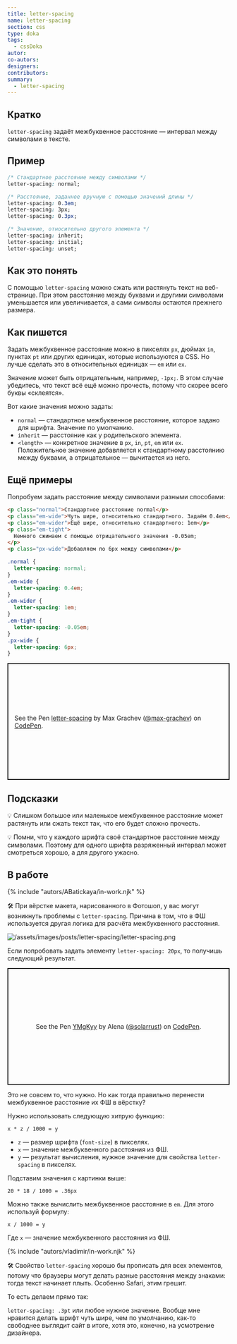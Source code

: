 ```yaml
---
title: letter-spacing
name: letter-spacing
section: css
type: doka
tags:
  - cssDoka
autor:
co-autors:
designers:
contributors:
summary:
  - letter-spacing
---
```


## Кратко

`letter-spacing` задаёт межбуквенное расстояние — интервал между символами в тексте.

## Пример

```css
/* Стандартное расстояние между символами */
letter-spacing: normal;

/* Расстояние, заданное вручную с помощью значений длины */
letter-spacing: 0.3em;
letter-spacing: 3px;
letter-spacing: 0.3px;

/* Значение, относительно другого элемента */
letter-spacing: inherit;
letter-spacing: initial;
letter-spacing: unset;
```

## Как это понять

С помощью `letter-spacing` можно сжать или растянуть текст на веб-странице. При этом расстояние между буквами и другими символами уменьшается или увеличивается, а сами символы остаются прежнего размера.

## Как пишется

Задать межбуквенное расстояние можно в пикселях `px`, дюймах `in`, пунктах `pt` или других единицах, которые используются в CSS. Но лучше сделать это в относительных единицах — `em` или `ex`.

Значение может быть отрицательным, например, `-1px;`. В этом случае убедитесь, что текст всё ещё можно прочесть, потому что скорее всего буквы «склеятся».

Вот какие значения можно задать:

- `normal` — стандартное межбуквенное расстояние, которое задано для шрифта. Значение по умолчанию.
- `inherit` — расстояние как у родительского элемента.
- `<length>` — конкретное значение в `px`, `in`, `pt`, `em` или `ex`. Положительное значение добавляется к стандартному расстоянию между буквами, а отрицательное — вычитается из него.

## Ещё примеры

Попробуем задать расстояние между символами разными способами:

```html
<p class="normal">Стандартное расстояние normal</p>
<p class="em-wide">Чуть шире, относительно стандартного. Задаём 0.4em</p>
<p class="em-wider">Ещё шире, относительно стандартного: 1em</p>
<p class="em-tight">
  Немного сжимаем с помощью отрицательного значения -0.05em;
</p>
<p class="px-wide">Добавляем по 6px между символами</p>
```

```css
.normal {
  letter-spacing: normal;
}
.em-wide {
  letter-spacing: 0.4em;
}
.em-wider {
  letter-spacing: 1em;
}
.em-tight {
  letter-spacing: -0.05em;
}
.px-wide {
  letter-spacing: 6px;
}
```

<p class="codepen" data-height="265" data-theme-id="light" data-default-tab="html,result" data-user="max-grachev" data-slug-hash="BEaZmG" style="height: 265px; box-sizing: border-box; display: flex; align-items: center; justify-content: center; border: 2px solid; margin: 1em 0; padding: 1em;" data-pen-title="letter-spacing">
  <span>See the Pen <a href="https://codepen.io/max-grachev/pen/BEaZmG">
  letter-spacing</a> by Max Grachev (<a href="https://codepen.io/max-grachev">@max-grachev</a>)
  on <a href="https://codepen.io">CodePen</a>.</span>
</p>

## Подсказки

💡 Слишком большое или маленькое межбуквенное расстояние может растянуть или сжать текст так, что его будет сложно прочесть.

💡 Помни, что у каждого шрифта своё стандартное расстояние между символами. Поэтому для одного шрифта разряженный интервал может смотреться хорошо, а для другого ужасно.

## В работе

{% include "autors/ABatickaya/in-work.njk" %}

🛠 При вёрстке макета, нарисованного в Фотошоп, у вас могут возникнуть проблемы с `letter-spacing`. Причина в том, что в ФШ используется другая логика для расчёта межбуквенного расстояния.

![/assets/images/posts/letter-spacing/letter-spacing.png](/assets/images/posts/letter-spacing/letter-spacing.png)

Если попробовать задать элементу `letter-spacing: 20px`, то получишь следующий результат.

<p class="codepen" data-height="265" data-theme-id="light" data-default-tab="css,result" data-user="solarrust" data-slug-hash="YMgKyy" style="height: 265px; box-sizing: border-box; display: flex; align-items: center; justify-content: center; border: 2px solid; margin: 1em 0; padding: 1em;" data-pen-title="YMgKyy">
  <span>See the Pen <a href="https://codepen.io/solarrust/pen/YMgKyy">
  YMgKyy</a> by Alena (<a href="https://codepen.io/solarrust">@solarrust</a>)
  on <a href="https://codepen.io">CodePen</a>.</span>
</p>
<script async src="https://static.codepen.io/assets/embed/ei.js"></script>

Это не совсем то, что нужно. Но как тогда правильно перенести межбуквенное расстояние их ФШ в вёрстку?

Нужно использовать следующую хитрую функцию:

```
x * z / 1000 = y
```

- `z` — размер шрифта (`font-size`) в пикселях.
- `x` — значение межбуквенного расстояния из ФШ.
- `y` — результат вычисления, нужное значение для свойства `letter-spacing` в пикселях.

Подставим значения с картинки выше:

```
20 * 18 / 1000 = .36px
```

Можно также вычислить межбуквенное расстояние в `em`. Для этого используй формулу:

```
x / 1000 = y
```

Где `x` — значение межбуквенного расстояния из ФШ.

{% include "autors/vladimir/in-work.njk" %}

🛠 Свойство `letter-spacing` хорошо бы прописать для всех элементов, потому что браузеры могут делать разные расстояния между знаками: тогда текст начинает плыть. Особенно Safari, этим грешит.

То есть делаем прямо так:

`letter-spacing: .3pt` или любое нужное значение. Вообще мне нравится делать шрифт чуть шире, чем по умолчанию, как-то свободнее выглядит сайт в итоге, хотя это, конечно, на усмотрение дизайнера.
